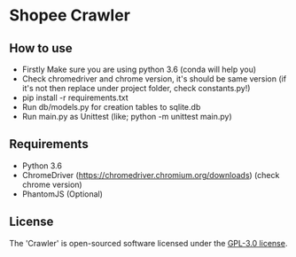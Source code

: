 # Shopee Crawler

## How to use

 - Firstly Make sure you are using python 3.6 (conda will help you)
 - Check chromedriver and chrome version, it's should be same version (if it's not then replace under project folder, check constants.py!)
 - pip install -r requirements.txt
 - Run db/models.py for creation tables to sqlite.db
 - Run main.py as Unittest (like; python -m unittest main.py)


## Requirements
- Python 3.6
- ChromeDriver (https://chromedriver.chromium.org/downloads) (check chrome version)
- PhantomJS (Optional)

## License

The 'Crawler' is open-sourced software licensed under the [GPL-3.0 license](https://opensource.org/licenses/MIT).
